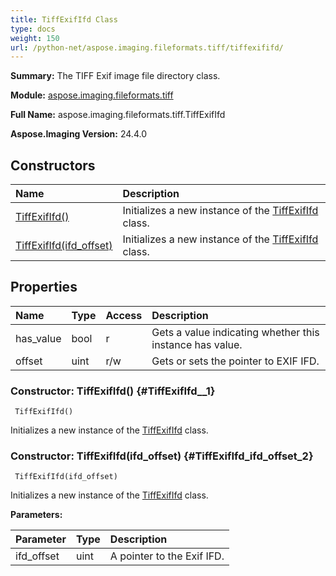 ```yaml
---
title: TiffExifIfd Class
type: docs
weight: 150
url: /python-net/aspose.imaging.fileformats.tiff/tiffexififd/
---
```


**Summary:** The TIFF Exif image file directory class.

**Module:** [aspose.imaging.fileformats.tiff](/imaging/python-net/aspose.imaging.fileformats.tiff/)

**Full Name:** aspose.imaging.fileformats.tiff.TiffExifIfd

**Aspose.Imaging Version:** 24.4.0

## **Constructors**
| **Name** | **Description** |
| :- | :- |
| [TiffExifIfd()](#TiffExifIfd__1) | Initializes a new instance of the [TiffExifIfd](/imaging/python-net/aspose.imaging.fileformats.tiff/tiffexififd/) class. |
| [TiffExifIfd(ifd_offset)](#TiffExifIfd_ifd_offset_2) | Initializes a new instance of the [TiffExifIfd](/imaging/python-net/aspose.imaging.fileformats.tiff/tiffexififd/) class. |
## **Properties**
| **Name** | **Type** | **Access** | **Description** |
| :- | :- | :- | :- |
| has_value | bool | r | Gets a value indicating whether this instance has value. |
| offset | uint | r/w | Gets or sets the pointer to EXIF IFD. |


### Constructor: TiffExifIfd() {#TiffExifIfd__1}


```
 TiffExifIfd() 
```

Initializes a new instance of the [TiffExifIfd](/imaging/python-net/aspose.imaging.fileformats.tiff/tiffexififd/) class.

### Constructor: TiffExifIfd(ifd_offset) {#TiffExifIfd_ifd_offset_2}


```
 TiffExifIfd(ifd_offset) 
```

Initializes a new instance of the [TiffExifIfd](/imaging/python-net/aspose.imaging.fileformats.tiff/tiffexififd/) class.

**Parameters:**

| Parameter | Type | Description |
| :- | :- | :- |
| ifd_offset | uint | A pointer to the Exif IFD. |


